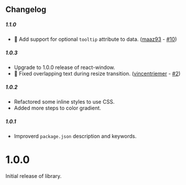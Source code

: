 Changelog
------------

##### 1.1.0
* 🎉 Add support for optional `tooltip` attribute to data. ([maaz93](https://github.com/maaz93) - [#10](https://github.com/bvaughn/react-flame-graph/pull/10))

##### 1.0.3
* Upgrade to 1.0.0 release of react-window.
* 🐛 Fixed overlapping text during resize transition. ([vincentriemer](https://github.com/vincentriemer) - [#2](https://github.com/bvaughn/react-flame-graph/pull/2))

##### 1.0.2
* Refactored some inline styles to use CSS.
* Added more steps to color gradient.

##### 1.0.1
* Improverd `package.json` description and keywords.

# 1.0.0
Initial release of library.